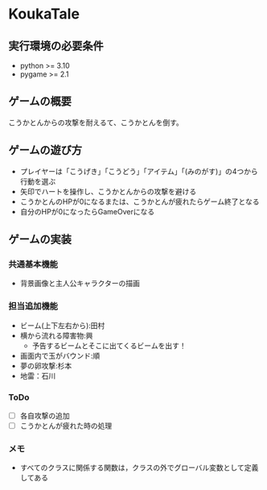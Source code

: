 # **KoukaTale**

## 実行環境の必要条件
* python >= 3.10
* pygame >= 2.1

## ゲームの概要
こうかとんからの攻撃を耐えるて、こうかとんを倒す。

## ゲームの遊び方
* プレイヤーは「こうげき」「こうどう」「アイテム」「(みのがす)」の4つから行動を選ぶ
* 矢印でハートを操作し、こうかとんからの攻撃を避ける
* こうかとんのHPが0になるまたは、こうかとんが疲れたらゲーム終了となる
* 自分のHPが0になったらGameOverになる

## ゲームの実装
### 共通基本機能
* 背景画像と主人公キャラクターの描画

### 担当追加機能
* ビーム(上下左右から):田村
* 横から流れる障害物:興
    + 予告するビームとそこに出てくるビームを出す！
* 画面内で玉がバウンド:順
* 夢の卵攻撃:杉本
* 地雷：石川

### ToDo
- [ ] 各自攻撃の追加
- [ ] こうかとんが疲れた時の処理

### メモ
<!-- * クラス内の変数は，すべて，「get_変数名」という名前のメソッドを介してアクセスするように設計してある -->
* すべてのクラスに関係する関数は，クラスの外でグローバル変数として定義してある
